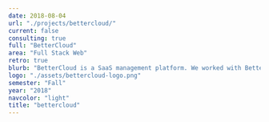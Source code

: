 ```yaml
---
date: 2018-08-04
url: "./projects/bettercloud/"
current: false
consulting: true
full: "BetterCloud"
area: "Full Stack Web"
retro: true
blurb: "BetterCloud is a SaaS management platform. We worked with BetterCloud to integrate their service into a cloud computing platform."
logo: "./assets/bettercloud-logo.png"
semester: "Fall"
year: "2018"
navcolor: "light"
title: "bettercloud"
---
```

